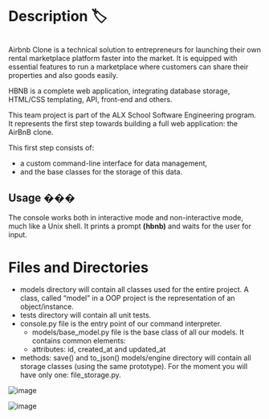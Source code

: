 # Description :label:

## 

Airbnb Clone is a technical solution to entrepreneurs for launching their own rental marketplace platform faster into the market. 
It is equipped with essential features to run a marketplace where customers can share their properties and also goods easily.

HBNB is a complete web application, integrating database storage, HTML/CSS templating, API, front-end and others.

This team project is part of the ALX School Software Engineering program. </br>
It represents the first step towards building a full web application: the AirBnB clone.

This first step consists of:
- a custom command-line interface for data management,
- and the base classes for the storage of this data.

## Usage ���

The console works both in interactive mode and non-interactive mode, much like a Unix shell.
It prints a prompt **(hbnb)** and waits for the user for input.

# Files and Directories
- models directory will contain all classes used for the entire project. A class, called “model” in a OOP project is the representation of an object/instance.
- tests directory will contain all unit tests.
- console.py file is the entry point of our command interpreter.
    - models/base_model.py file is the base class of all our models. It contains common elements:
    - attributes: id, created_at and updated_at
- methods: save() and to_json()
models/engine directory will contain all storage classes (using the same prototype). For the moment you will have only one: file_storage.py.

![image](https://user-images.githubusercontent.com/105078661/218213805-53f0dae4-b885-434e-827f-f29eff35079f.png)

![image](https://user-images.githubusercontent.com/105078661/218213826-b3d4f79b-1d80-42fa-97a6-ac185264f383.png)
